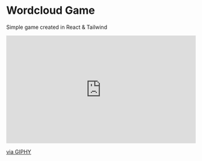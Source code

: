 # Wordcloud Game
Simple game created in React & Tailwind
<div style="width:100%;height:0;padding-bottom:57%;position:relative;"><iframe src="https://giphy.com/embed/rW8vlI3ukGdtWc7dfI" width="100%" height="100%" style="position:absolute" frameBorder="0" class="giphy-embed" allowFullScreen></iframe></div><p><a href="https://giphy.com/gifs/rW8vlI3ukGdtWc7dfI">via GIPHY</a></p>
